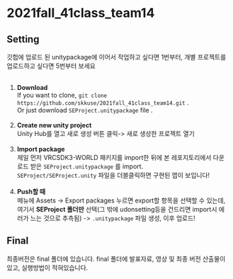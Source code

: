 # 2021fall_41class_team14

## Setting
깃헙에 업로드 된 unitypackage에 이어서 작업하고 싶다면 1번부터, 개별 프로젝트를 업로드하고 싶다면 5번부터 보세요<br><br>
1. <strong>Download</strong><br>If you want to clone, `git clone https://github.com/skkuse/2021fall_41class_team14.git` .<br>Or just download `SEProject.unitypackage` file .<br><br>
2. <strong>Create new unity project</strong><br>Unity Hub를 열고 새로 생성 버튼 클릭-> 새로 생성한 프로젝트 열기<br><br>
3. <strong>Import package</strong><br>제일 먼저 VRCSDK3-WORLD 패키지를 import한 뒤에 본 레포지토리에서 다운로드 받은 `SEProject.unitypackage` 를 import.<br>`SEProject/SEProject.unity` 파일을 더블클릭하면 구현된 맵이 보입니다!<br><br>
4. <strong>Push할 때</strong><br>메뉴에 Assets -> Export packages 누르면 export할 항목을 선택할 수 있는데, 여기서 <strong>SEProject 폴더만</strong> 선택(그 밖에 udonsetting등을 건드리면 import시 에러가 느는 것으로 추측됨) -> `.unitypackage` 파일 생성, 이후 업로드!

## Final

최종버전은 final 폴더에 있습니다. final 폴더에 발표자료, 영상 및 최종 버전 산출물이 있고, 실행방법이 적혀있습니다. 

